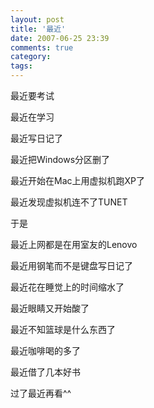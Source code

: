 ```yaml
---
layout: post
title: '最近'
date: 2007-06-25 23:39
comments: true
category: 
tags:
---
```

    

最近要考试

最近在学习

最近写日记了

最近把Windows分区删了

最近开始在Mac上用虚拟机跑XP了

最近发现虚拟机连不了TUNET

于是

最近上网都是在用室友的Lenovo

最近用钢笔而不是键盘写日记了

最近花在睡觉上的时间缩水了

最近眼睛又开始酸了

最近不知篮球是什么东西了

最近咖啡喝的多了

最近借了几本好书

过了最近再看^^
